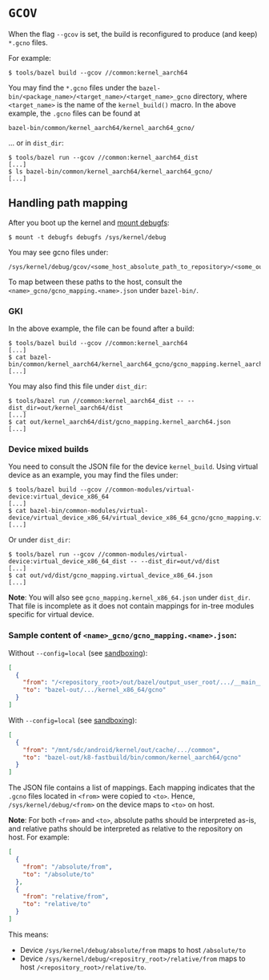 # `GCOV`

When the flag `--gcov` is set, the build is reconfigured to produce (and keep)
`*.gcno` files.

For example:

```shell
$ tools/bazel build --gcov //common:kernel_aarch64
```

You may find the `*.gcno` files under the
`bazel-bin/<package_name>/<target_name>/<target_name>_gcno` directory,
where `<target_name>` is the name of the `kernel_build()`
macro. In the above example, the `.gcno` files can be found at

```
bazel-bin/common/kernel_aarch64/kernel_aarch64_gcno/
```

... or in `dist_dir`:

```shell
$ tools/bazel run --gcov //common:kernel_aarch64_dist
[...]
$ ls bazel-bin/common/kernel_aarch64/kernel_aarch64_gcno/
[...]
```

## Handling path mapping

After you boot up the kernel and [mount debugfs](https://docs.kernel.org/filesystems/debugfs.html):

```shell
$ mount -t debugfs debugfs /sys/kernel/debug
```

You may see gcno files under:

```
/sys/kernel/debug/gcov/<some_host_absolute_path_to_repository>/<some_out_directory>/common/<some_source_file>.gcno
```

To map between these paths to the host, consult the `<name>_gcno/gcno_mapping.<name>.json`
under `bazel-bin/`.

### GKI

In the above example, the file can be found after a build:

```shell
$ tools/bazel build --gcov //common:kernel_aarch64
[...]
$ cat bazel-bin/common/kernel_aarch64/kernel_aarch64_gcno/gcno_mapping.kernel_aarch64.json
[...]
```

You may also find this file under `dist_dir`:

```shell
$ tools/bazel run //common:kernel_aarch64_dist -- --dist_dir=out/kernel_aarch64/dist
[...]
$ cat out/kernel_aarch64/dist/gcno_mapping.kernel_aarch64.json
[...]
```

### Device mixed builds

You need to consult the JSON file for the device `kernel_build`.
Using virtual device as an example, you may find the files under:

```shell
$ tools/bazel build --gcov //common-modules/virtual-device:virtual_device_x86_64
[...]
$ cat bazel-bin/common-modules/virtual-device/virtual_device_x86_64/virtual_device_x86_64_gcno/gcno_mapping.virtual_device_x86_64.json
[...]
```

Or under `dist_dir`:

```shell
$ tools/bazel run --gcov //common-modules/virtual-device:virtual_device_x86_64_dist -- --dist_dir=out/vd/dist
[...]
$ cat out/vd/dist/gcno_mapping.virtual_device_x86_64.json
[...]
```

**Note**: You will also see `gcno_mapping.kernel_x86_64.json` under `dist_dir`. That file is incomplete
as it does not contain mappings for in-tree modules specific for virtual device.

### Sample content of `<name>_gcno/gcno_mapping.<name>.json`:

Without `--config=local` (see [sandboxing](sandbox.md)):

```json
[
  {
    "from": "/<repository_root>/out/bazel/output_user_root/.../__main__/out.../android-mainline/common",
    "to": "bazel-out/.../kernel_x86_64/gcno"
  }
]
```

With `--config=local` (see [sandboxing](sandbox.md)):

```json
[
  {
    "from": "/mnt/sdc/android/kernel/out/cache/.../common",
    "to": "bazel-out/k8-fastbuild/bin/common/kernel_aarch64/gcno"
  }
]
```

The JSON file contains a list of mappings. Each mapping indicates that the `.gcno` files
located in `<from>` were copied to `<to>`. Hence, `/sys/kernel/debug/<from>`
on the device maps to `<to>` on host.

**Note**: For both `<from>` and `<to>`, absolute paths should be interpreted as-is,
and relative paths should be interpreted as relative to the repository on host. For example:

```json
[
  {
    "from": "/absolute/from",
    "to": "/absolute/to"
  },
  {
    "from": "relative/from",
    "to": "relative/to"
  }
]
```

This means:
* Device `/sys/kernel/debug/absolute/from` maps to host `/absolute/to`
* Device `/sys/kernel/debug/<repositry_root>/relative/from` maps to host `/<repository_root>/relative/to`.
